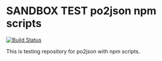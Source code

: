# SANDBOX TEST po2json npm scripts

[![Build Status](https://travis-ci.org/kamataryo/sandbox-test-po2json-npm-scripts.svg?branch=master)](https://travis-ci.org/kamataryo/sandbox-test-po2json-npm-scripts)

This is testing repository for po2json with npm scripts.
